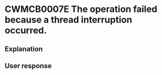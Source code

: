 # CWMCB0007E The operation failed because a thread interruption occurred.

## Explanation

## User response